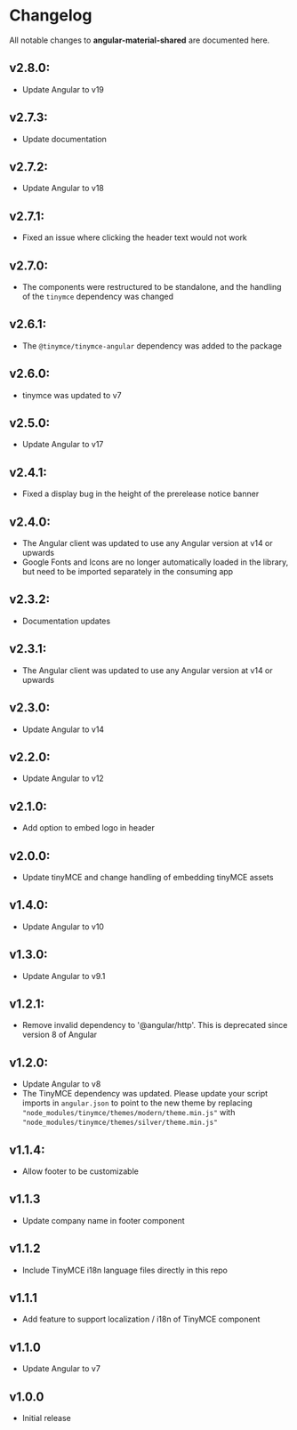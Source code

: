 # Changelog

All notable changes to **angular-material-shared** are documented here.

## v2.8.0:

- Update Angular to v19

## v2.7.3:

- Update documentation

## v2.7.2:

- Update Angular to v18

## v2.7.1:

- Fixed an issue where clicking the header text would not work

## v2.7.0:

- The components were restructured to be standalone, and the handling of the `tinymce` dependency was changed

## v2.6.1:

- The `@tinymce/tinymce-angular` dependency was added to the package

## v2.6.0:

- tinymce was updated to v7

## v2.5.0:

- Update Angular to v17

## v2.4.1:

- Fixed a display bug in the height of the prerelease notice banner

## v2.4.0:

- The Angular client was updated to use any Angular version at v14 or upwards
- Google Fonts and Icons are no longer automatically loaded in the library, but need to be imported separately in the consuming app

## v2.3.2:

- Documentation updates

## v2.3.1:

- The Angular client was updated to use any Angular version at v14 or upwards

## v2.3.0:

- Update Angular to v14

## v2.2.0:

- Update Angular to v12

## v2.1.0:

- Add option to embed logo in header

## v2.0.0:

- Update tinyMCE and change handling of embedding tinyMCE assets

## v1.4.0:

- Update Angular to v10

## v1.3.0:

- Update Angular to v9.1

## v1.2.1:

- Remove invalid dependency to '@angular/http'. This is deprecated since version 8 of Angular

## v1.2.0:

- Update Angular to v8
- The TinyMCE dependency was updated. Please update your script imports in `angular.json` to point to the new theme by replacing `"node_modules/tinymce/themes/modern/theme.min.js"` with `"node_modules/tinymce/themes/silver/theme.min.js"`

## v1.1.4:

- Allow footer to be customizable

## v1.1.3

- Update company name in footer component

## v1.1.2

- Include TinyMCE i18n language files directly in this repo

## v1.1.1

- Add feature to support localization / i18n of TinyMCE component

## v1.1.0

- Update Angular to v7

## v1.0.0

- Initial release
